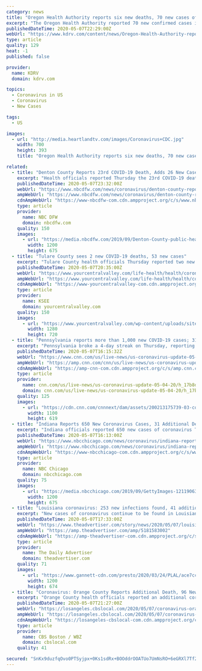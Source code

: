 ```yaml
---
category: news
title: "Oregon Health Authority reports six new deaths, 70 new cases of COVID-19"
excerpt: "The Oregon Health Authority reported 70 new confirmed cases in an update on Thursday, bringing the state total to 2,957."
publishedDateTime: 2020-05-07T22:29:00Z
webUrl: "https://www.kdrv.com/content/news/Oregon-Health-Authority-reports-six-new-deaths-70-new-cases-of-COVID-19-570290981.html"
type: article
quality: 129
heat: -1
published: false

provider:
  name: KDRV
  domain: kdrv.com

topics:
  - Coronavirus in US
  - Coronavirus
  - New Cases

tags:
  - US

images:
  - url: "http://media.heartlandtv.com/images/Coronavirus+CDC.jpg"
    width: 700
    height: 393
    title: "Oregon Health Authority reports six new deaths, 70 new cases of COVID-19"

related:
  - title: "Denton County Reports 23rd COVID-19 Death, Adds 26 New Cases Thursday"
    excerpt: "Health officials reported Thursday the 23rd COVID-19 death in Denton County along with 26 additional cases of the infection, bringing the total in the county to 872."
    publishedDateTime: 2020-05-07T23:32:00Z
    webUrl: "https://www.nbcdfw.com/news/coronavirus/denton-county-reports-14-new-cases-of-covid-19/2364771/"
    ampWebUrl: "https://www.nbcdfw.com/news/coronavirus/denton-county-reports-14-new-cases-of-covid-19/2364771/?amp"
    cdnAmpWebUrl: "https://www-nbcdfw-com.cdn.ampproject.org/c/s/www.nbcdfw.com/news/coronavirus/denton-county-reports-14-new-cases-of-covid-19/2364771/?amp"
    type: article
    provider:
      name: NBC DFW
      domain: nbcdfw.com
    quality: 150
    images:
      - url: "https://media.nbcdfw.com/2019/09/Denton-County-public-health.jpg?resize=1200%2C675"
        width: 1200
        height: 675
  - title: "Tulare County sees 2 new COVID-19 deaths, 53 new cases"
    excerpt: "Tulare County health officials Thursday reported two new COVID-19 related deaths and 53 new cases in the county. That brings the county’s overall cases to 969."
    publishedDateTime: 2020-05-07T20:35:00Z
    webUrl: "https://www.yourcentralvalley.com/life-health/health/coronavirus/tulare-county-sees-2-new-covid-19-deaths-53-new-cases/"
    ampWebUrl: "https://www.yourcentralvalley.com/life-health/health/coronavirus/tulare-county-sees-2-new-covid-19-deaths-53-new-cases/amp/"
    cdnAmpWebUrl: "https://www-yourcentralvalley-com.cdn.ampproject.org/c/s/www.yourcentralvalley.com/life-health/health/coronavirus/tulare-county-sees-2-new-covid-19-deaths-53-new-cases/amp/"
    type: article
    provider:
      name: KSEE
      domain: yourcentralvalley.com
    quality: 150
    images:
      - url: "https://www.yourcentralvalley.com/wp-content/uploads/sites/54/2020/04/Tulare-County.jpg?w=1280&h=720&crop=1"
        width: 1280
        height: 720
  - title: "Pennsylvania reports more than 1,000 new COVID-19 cases; 310 deaths"
    excerpt: "Pennsylvania broke a 4-day streak on Thursday, reporting more than 1,000 additional positive coronavirus cases for the first time this week. Health officials reported 1,070 additional cases, bringing the statewide total to 52,"
    publishedDateTime: 2020-05-07T16:15:32Z
    webUrl: "https://www.cnn.com/us/live-news/us-coronavirus-update-05-04-20/h_17b8da66f77197b8ddec455b3baad2b8"
    ampWebUrl: "https://amp.cnn.com/cnn/us/live-news/us-coronavirus-update-05-04-20/index.html"
    cdnAmpWebUrl: "https://amp-cnn-com.cdn.ampproject.org/c/s/amp.cnn.com/cnn/us/live-news/us-coronavirus-update-05-04-20/index.html"
    type: article
    provider:
      name: cnn.com/us/live-news/us-coronavirus-update-05-04-20/h_17b8da66f77197b8ddec455b3baad2b8
      domain: cnn.com/us/live-news/us-coronavirus-update-05-04-20/h_17b8da66f77197b8ddec455b3baad2b8
    quality: 125
    images:
      - url: "https://cdn.cnn.com/cnnnext/dam/assets/200213175739-03-coronavirus-0213-super-tease.jpg"
        width: 1100
        height: 619
  - title: "Indiana Reports 650 New Coronavirus Cases, 31 Additional Deaths"
    excerpt: "Indiana officials reported 650 new cases of coronavirus Thursday, lifting the statewide total to 22,503 with much of the state in a second phase of reopening. Indiana officials also reported 31 additional deaths as a result of the virus in the last 24 hours."
    publishedDateTime: 2020-05-07T16:13:00Z
    webUrl: "https://www.nbcchicago.com/news/coronavirus/indiana-reports-650-new-coronavirus-cases-31-additional-deaths/2268100/"
    ampWebUrl: "https://www.nbcchicago.com/news/coronavirus/indiana-reports-650-new-coronavirus-cases-31-additional-deaths/2268100/?amp"
    cdnAmpWebUrl: "https://www-nbcchicago-com.cdn.ampproject.org/c/s/www.nbcchicago.com/news/coronavirus/indiana-reports-650-new-coronavirus-cases-31-additional-deaths/2268100/?amp"
    type: article
    provider:
      name: NBC Chicago
      domain: nbcchicago.com
    quality: 75
    images:
      - url: "https://media.nbcchicago.com/2019/09/GettyImages-1211906341.jpg?resize=1200%2C675"
        width: 1200
        height: 675
  - title: "Louisiana coronavirus: 253 new infections found, 41 additional deaths reported"
    excerpt: "New cases of coronavirus continue to be found in Louisiana as 253 additional infections were reported Thursday along with 41 new deaths."
    publishedDateTime: 2020-05-07T17:33:00Z
    webUrl: "https://www.theadvertiser.com/story/news/2020/05/07/louisiana-coronavirus-update-cases-deaths-hospitalizations-recoveries-covid-19/5181583002/"
    ampWebUrl: "https://amp.theadvertiser.com/amp/5181583002"
    cdnAmpWebUrl: "https://amp-theadvertiser-com.cdn.ampproject.org/c/s/amp.theadvertiser.com/amp/5181583002"
    type: article
    provider:
      name: The Daily Advertiser
      domain: theadvertiser.com
    quality: 71
    images:
      - url: "https://www.gannett-cdn.com/presto/2020/03/24/PLAL/ace7cc74-9a5b-429c-918e-e7518483a814-cvWorld_DanielleCherchio_USATNandGettyImages.jpg.jpg?auto=webp&crop=719,404,x0,y139&format=pjpg&width=1200"
        width: 1200
        height: 674
  - title: "Coronavirus: Orange County Reports Additional Death, 96 New Cases As Beaches Reopen For Active Use"
    excerpt: "Orange County health officials reported an additional coronavirus-related death Thursday, bringing the total to 66 as county beaches reopened under the county's active-use plan."
    publishedDateTime: 2020-05-07T21:27:00Z
    webUrl: "https://losangeles.cbslocal.com/2020/05/07/coronavirus-orange-county-beaches-open-cases-deaths/"
    ampWebUrl: "https://losangeles.cbslocal.com/2020/05/07/coronavirus-orange-county-beaches-open-cases-deaths/amp/"
    cdnAmpWebUrl: "https://losangeles-cbslocal-com.cdn.ampproject.org/c/s/losangeles.cbslocal.com/2020/05/07/coronavirus-orange-county-beaches-open-cases-deaths/amp/"
    type: article
    provider:
      name: CBS Boston / WBZ
      domain: cbslocal.com
    quality: 41

secured: "SnKx9duzfqOvo0PTSyjpx+0Ks1sdRx+BOOddrOOATUo7UmNsRO+6eGRXl7Tf2BUQMPOGjM/NRaKSiF8LzVuOH0uVjxRIP6tb1tPZMYcnFP7uvHEd22R6nQqm1IXq8Cid86G3+QqWkrS1LB2yQE1TabYm8B9zj1k2jsJUlpkXAjGXQMUkXJjIMypFseW9prv8yeCCAjmIkc8P1TN/BAgw4NGFTTBsALGaD6GaiR9yBzxaHCXGayiFpJQDF3xPH5EpOGxneH7cgHfZQpjTmfrbIRe4pbomwjN6P0JM6IZ+ilxIBkfjA2NcJSaDQP85EwT1EkG8WvejY2X3ezkLT27HD8wg+Xl+oGg06ZHard/rQW0aO/oCcXa0F5ity+wa6cWT3MG3wynNmVXXUuLNmRnZ3hKiYLCc18sFqd0sXIRXlxfa+04cfvGJajWGvdU3KcRlj7XLr8mb78wW8skvFolHOS6WGD1inWM66SrvwqA/DVc=;J4yXg0Iopx4iFFZ+m7I+Ng=="
---
```


